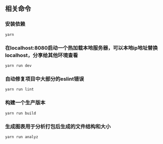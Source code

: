 ## 相关命令

### 安装依赖
```
yarn
```

### 在localhost:8080启动一个热加载本地服务器，可以本地ip地址替换localhost，分享给其他环境查看
```
yarn run dev
```
### 自动修复项目中大部分的eslint错误
```
yarn run lint
```
### 构建一个生产版本
```
yarn run build
```

### 生成图表用于分析打包后生成的文件结构和大小
```
yarn run analyz
```
